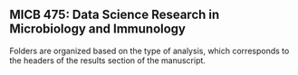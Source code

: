 ## MICB 475: Data Science Research in Microbiology and Immunology

Folders are organized based on the type of analysis, which corresponds to the headers of the results section of the manuscript. 
